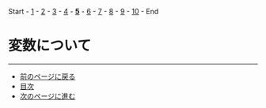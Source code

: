 Start - [1](step1.md) - [2](step2.md) - [3](step3.md) - [4](step4.md) - [**5**](step5.md) - [6](step6.md) - [7](step7.md) - [8](step8.md) - [9](step9.md) - [10](step10.md) - End

# 変数について

---

- [前のページに戻る](step4.md)
- [目次](README.md)
- [次のページに進む](step6.md)
